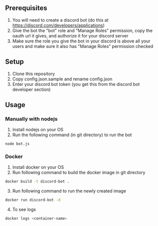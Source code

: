 ## Prerequisites
1. You will need to create a discord bot (do this at https://discord.com/developers/applications)
2. Give the bot the "bot" role and "Manage Roles" permission, copy the oauth url it gives, and authorize it for your discord server
3. Make sure the role you give the bot in your discord is above all your users and make sure it also has "Manage Roles" permission checked
 
## Setup
1. Clone this repository
2. Copy config.json.sample and rename config.json
3. Enter your discord bot token (you get this from the discord bot developer section)

## Usage
### Manually with nodejs
1. Install nodejs on your OS
2. Run the following command (in git directory) to run the bot
```bash
node bot.js
``` 
### Docker
1. Install docker on your OS
2. Run following command to build the docker image in git directory
```bash
docker build -t discord-bot .
```
3. Run following command to run the newly created image
```bash
docker run discord-bot -d
```
4. To see logs
```bash
docker logs <container-name>
```